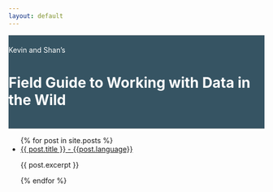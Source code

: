 ```yaml
---
layout: default
---
```


<style>
  .head {
    border-top: solid 1px #ccc;
    border-bottom: solid 1px #ccc;
    padding: 20px 0;
    background: hsl(200, 30%, 30%);
    color: white;
  }
</style>


<div class="head">
  <div class="kicker">Kevin and Shan’s</div>
  <h1 class="title">Field Guide to Working with Data in the Wild</h1>
</div>

<ul>
  {% for post in site.posts %}
    <li>
      <a href="{{ post.url }}">{{ post.title }} - {{post.language}}</a>
      <p>{{ post.excerpt }}</p>
    </li>
  {% endfor %}
</ul>
